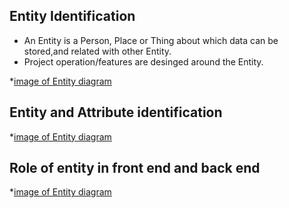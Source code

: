 ## Entity Identification
- An Entity is a Person, Place or Thing about which data can be stored,and related with other Entity.
- Project operation/features are desinged around the Entity.

*[image of Entity diagram]()

## Entity and Attribute identification
*[image of Entity diagram]()

## Role of entity in front end and back end

*[image of Entity diagram]()
						
						
